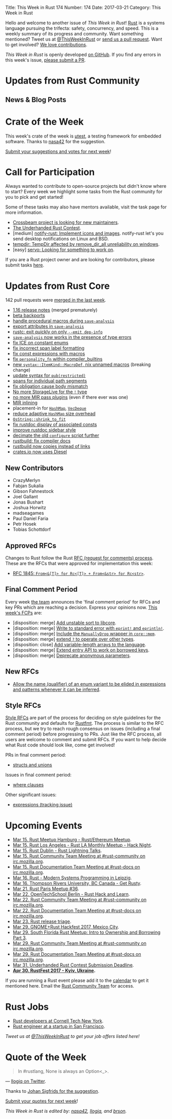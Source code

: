 Title: This Week in Rust 174
Number: 174
Date: 2017-03-21
Category: This Week in Rust

Hello and welcome to another issue of *This Week in Rust*!
[Rust](http://rust-lang.org) is a systems language pursuing the trifecta: safety, concurrency, and speed.
This is a weekly summary of its progress and community.
Want something mentioned? Tweet us at [@ThisWeekInRust](https://twitter.com/ThisWeekInRust) or [send us a pull request](https://github.com/cmr/this-week-in-rust).
Want to get involved? [We love contributions](https://github.com/rust-lang/rust/blob/master/CONTRIBUTING.md).

*This Week in Rust* is openly developed [on GitHub](https://github.com/cmr/this-week-in-rust).
If you find any errors in this week's issue, [please submit a PR](https://github.com/cmr/this-week-in-rust/pulls).

# Updates from Rust Community

## News & Blog Posts

# Crate of the Week

This week's crate of the week is [µtest](https://github.com/japaric/utest), a testing framework for embedded software. Thanks to [nasa42](https://users.rust-lang.org/users/nasa42) for the suggestion.

[Submit your suggestions and votes for next week][submit_crate]!

[submit_crate]: https://users.rust-lang.org/t/crate-of-the-week/2704

# Call for Participation

Always wanted to contribute to open-source projects but didn't know where to start?
Every week we highlight some tasks from the Rust community for you to pick and get started!

Some of these tasks may also have mentors available, visit the task page for more information.

* [Crossbeam project is looking for new maintainers](https://internals.rust-lang.org/t/crossbeam-request-for-help/4933).
* [The Underhanded Rust Contest](https://underhanded.rs/blog/2016/12/15/underhanded-rust.en-US.html).
* [medium] [notify-rust: Implement icons and images](https://github.com/hoodie/notify-rust/issues/13). notify-rust let's you send desktop notifications on Linux and BSD.
* [tempdir: TempDir affected by remove_dir_all unreliability on windows](https://github.com/rust-lang-nursery/tempdir/issues/15#issuecomment-286513675).
* [easy] [servo: Looking for something to work on](https://github.com/servo/servo/issues/15162).

If you are a Rust project owner and are looking for contributors, please submit tasks [here][guidelines].

[guidelines]: https://users.rust-lang.org/t/twir-call-for-participation/4821

# Updates from Rust Core

142 pull requests were [merged in the last week][merged].

[merged]: https://github.com/issues?page=6&q=is%3Apr+org%3Arust-lang+is%3Amerged+merged%3A2016-03-06..2016-03-13

* [1.16 release notes](https://github.com/rust-lang/rust/pull/39835) (merged prematurely)
* [beta backports](https://github.com/rust-lang/rust/pull/40401)
* [handle procedural macros during `save-analysis`](https://github.com/rust-lang/rust/pull/40311)
* [export attributes in `save-analysis`](https://github.com/rust-lang/rust/pull/39820)
* [rustc: exit quickly on only `--emit dep-info`](https://github.com/rust-lang/rust/pull/40336)
* [`save-analysis` now works in the presence of type errors](https://github.com/rust-lang/rust/pull/40344)
* [fix ICE on constant enums](https://github.com/rust-lang/rust/pull/40285)
* [fix incorrect span label formatting](https://github.com/rust-lang/rust/pull/40287)
* [fix const expressions with macros](https://github.com/rust-lang/rust/pull/40272)
* [fix `personality_fn` within compiler_builtins](https://github.com/rust-lang/rust/pull/40254)
* [new `syntax::ItemKind::MacroDef`, nix unnamed macros](https://github.com/rust-lang/rust/pull/40220) (breaking change)
* [update syntax for `pub(restricted)`](https://github.com/rust-lang/rust/pull/40340)
* [spans for individual path segments](https://github.com/rust-lang/rust/pull/40369)
* [fix obligation cause body mismatch](https://github.com/rust-lang/rust/pull/40404)
* [No more StorageLive for the `!` type](https://github.com/rust-lang/rust/pull/40372)
* [no more MIR pass plugins](https://github.com/rust-lang/rust/pull/40239) (even if there ever was one)
* [MIR inlining](https://github.com/rust-lang/rust/pull/39648)
* placement-in for [`HashMap`](https://github.com/rust-lang/rust/pull/40390), [`VecDeque`](https://github.com/rust-lang/rust/pull/40389)
* [reduce adaptive `HashMap` size overhead](https://github.com/rust-lang/rust/pull/40237)
* [`OsString::shrink_to_fit`](https://github.com/rust-lang/rust/pull/40410)
* [fix rustdoc display of associated consts](https://github.com/rust-lang/rust/pull/40419)
* [improve rustdoc sidebar style](https://github.com/rust-lang/rust/pull/40265)
* [decimate the old `configure` script further](https://github.com/rust-lang/rust/pull/39770)
* [rustbuild: fix compiler docs](https://github.com/rust-lang/rust/pull/40448)
* [rustbuild now copies instead of links](https://github.com/rust-lang/rust/pull/39518)
* [crates.io now uses Diesel](https://github.com/rust-lang/crates.io/pull/609)

## New Contributors

* CrazyMerlyn
* Fabjan Sukalia
* Gibson Fahnestock
* Joel Gallant
* Jonas Bushart
* Joshua Horwitz
* madseagames
* Paul Daniel Faria
* Petr Hosek
* Tobias Schottdorf

## Approved RFCs

Changes to Rust follow the Rust [RFC (request for comments)
process](https://github.com/rust-lang/rfcs#rust-rfcs). These
are the RFCs that were approved for implementation this week:

* [RFC 1845: `From<&[T]> for Rc<[T]> + From<&str> for Rc<str>`](https://github.com/rust-lang/rfcs/pull/1845).

## Final Comment Period

Every week [the team](https://www.rust-lang.org/team.html) announces the
'final comment period' for RFCs and key PRs which are reaching a
decision. Express your opinions now. [This week's FCPs][fcp] are:

[fcp]: https://github.com/rust-lang/rfcs/labels/final-comment-period

* [disposition: merge] [Add unstable sort to libcore](https://github.com/rust-lang/rfcs/pull/1884).
* [disposition: merge] [Write to standard error with `eprint!` and `eprintln!`](https://github.com/rust-lang/rfcs/pull/1869).
* [disposition: merge] [Include the `ManuallyDrop` wrapper in `core::mem`](https://github.com/rust-lang/rfcs/pull/1860).
* [disposition: merge] [extend `?` to operate over other types](https://github.com/rust-lang/rfcs/pull/1859).
* [disposition: close] [Add variable-length arrays to the language](https://github.com/rust-lang/rfcs/pull/1808).
* [disposition: merge] [Extend entry API to work on borrowed keys](https://github.com/rust-lang/rfcs/pull/1769).
* [disposition: merge] [Deprecate anonymous parameters](https://github.com/rust-lang/rfcs/pull/1685).

## New RFCs

* [Allow the name (qualifier) of an enum variant to be elided in expressions and patterns whenever it can be inferred](https://github.com/rust-lang/rfcs/pull/1949).

## Style RFCs

[Style RFCs](https://github.com/rust-lang-nursery/fmt-rfcs) are part of the process for deciding on style guidelines for the Rust community and defaults for [Rustfmt](https://github.com/rust-lang-nursery/rustfmt). The process is similar to the RFC process, but we try to reach rough consensus on issues (including a final comment period) before progressing to PRs. Just like the RFC process, all users are welcome to comment and submit RFCs. If you want to help decide what Rust code should look like, come get involved!

PRs in final comment period:

* [structs and unions](https://github.com/rust-lang-nursery/fmt-rfcs/pull/53)

Issues in final comment period:

* [where clauses](https://github.com/rust-lang-nursery/fmt-rfcs/issues/38)

Other significant issues:

* [expressions (tracking issue)](https://github.com/rust-lang-nursery/fmt-rfcs/issues/16)

# Upcoming Events

* [Mar 15. Rust Meetup Hamburg - Rust/Ethereum Meetup](https://www.meetup.com/Rust-Meetup-Hamburg/events/237858112/).
* [Mar 15. Rust Los Angeles - Rust LA Monthly Meetup - Hack Night](https://www.meetup.com/Rust-Los-Angeles/events/237757181/).
* [Mar 15. Rust Dublin - Rust Lightning Talks](https://www.meetup.com/Rust-Dublin/events/237883717/).
* [Mar 15. Rust Community Team Meeting at #rust-community on irc.mozilla.org](https://chat.mibbit.com/?server=irc.mozilla.org&channel=%23rust-community).
* [Mar 15. Rust Documentation Team Meeting at #rust-docs on irc.mozilla.org](https://chat.mibbit.com/?server=irc.mozilla.org&channel=%23rust-docs).
* [Mar 16. Rust - Modern Systems Programming in Leipzig](https://www.meetup.com/de-DE/Rust-Modern-Systems-Programming-in-Leipzig/events/237780401/).
* [Mar 16. Thompson Rivers University, BC Canada - Get Rusty](https://www.eventbrite.ca/e/get-rusty-tickets-31407199780).
* [Mar 21. Rust Paris Meetup #36](https://www.meetup.com/Rust-Paris/events/238240907/).
* [Mar 22. OpenTechSchool Berlin - Rust Hack and Learn](https://www.meetup.com/opentechschool-berlin/events/238181558/).
* [Mar 22. Rust Community Team Meeting at #rust-community on irc.mozilla.org](https://chat.mibbit.com/?server=irc.mozilla.org&channel=%23rust-community).
* [Mar 22. Rust Documentation Team Meeting at #rust-docs on irc.mozilla.org](https://chat.mibbit.com/?server=irc.mozilla.org&channel=%23rust-docs).
* [Mar 23. Rust release triage](https://internals.rust-lang.org/t/release-cycle-triage-proposal/3544).
* [Mar 29. GNOME+Rust Hackfest 2017, Mexico City](https://wiki.gnome.org/Hackfests/Rust2017).
* [Mar 29. South Florida Rust Meetup: Intro to Ownership and Borrowing Part 3](https://www.meetup.com/South-Florida-Rust-Meetup/events/238110251/).
* [Mar 29. Rust Community Team Meeting at #rust-community on irc.mozilla.org](https://chat.mibbit.com/?server=irc.mozilla.org&channel=%23rust-community).
* [Mar 29. Rust Documentation Team Meeting at #rust-docs on irc.mozilla.org](https://chat.mibbit.com/?server=irc.mozilla.org&channel=%23rust-docs).
* [Mar 31. Underhanded Rust Contest Submission Deadline](https://underhanded.rs/blog/2016/12/15/underhanded-rust.en-US.html).
* **[Apr 30. RustFest 2017 - Kyiv, Ukraine](http://2017.rustfest.eu/).**

If you are running a Rust event please add it to the [calendar] to get
it mentioned here. Email the [Rust Community Team][community] for access.

[calendar]: https://www.google.com/calendar/embed?src=apd9vmbc22egenmtu5l6c5jbfc%40group.calendar.google.com
[community]: mailto:community-team@rust-lang.org

# Rust Jobs

* [Rust developers at Cornell Tech New York](https://twitter.com/sahuguet/status/839198110819762177).
* [Rust engineer at a startup in San Francisco](https://users.rust-lang.org/t/jobs-in-rust-development/3628/4).

*Tweet us at [@ThisWeekInRust](https://twitter.com/ThisWeekInRust) to get your job offers listed here!*

# Quote of the Week

> In #rustlang, None is always an Option<\_>.

— [llogiq on Twitter](https://twitter.com/llogiq/status/837411901437018113).

Thanks to [Johan Sigfrids for the suggestion](https://users.rust-lang.org/t/twir-quote-of-the-week/328/363).

[Submit your quotes for next week][submit]!

[submit]: http://users.rust-lang.org/t/twir-quote-of-the-week/328

*This Week in Rust is edited by: [nasa42](https://github.com/nasa42), [llogiq](https://github.com/llogiq), and [brson](https://github.com/brson).*
